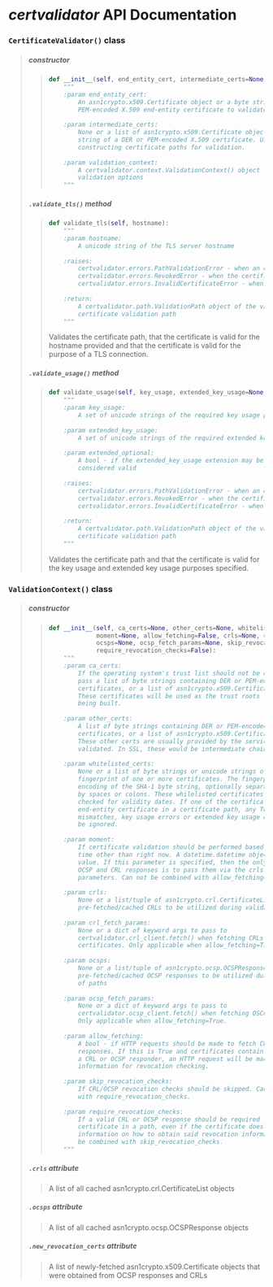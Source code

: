 # *certvalidator* API Documentation

### `CertificateValidator()` class

> ##### constructor
>
> > ```python
> > def __init__(self, end_entity_cert, intermediate_certs=None, validation_context=None):
> >     """
> >     :param end_entity_cert:
> >         An asn1crypto.x509.Certificate object or a byte string of the DER or
> >         PEM-encoded X.509 end-entity certificate to validate
> >     
> >     :param intermediate_certs:
> >         None or a list of asn1crypto.x509.Certificate objects or a byte
> >         string of a DER or PEM-encoded X.509 certificate. Used in
> >         constructing certificate paths for validation.
> >     
> >     :param validation_context:
> >         A certvalidator.context.ValidationContext() object that controls
> >         validation options
> >     """
> > ```
>
> ##### `.validate_tls()` method
>
> > ```python
> > def validate_tls(self, hostname):
> >     """
> >     :param hostname:
> >         A unicode string of the TLS server hostname
> >     
> >     :raises:
> >         certvalidator.errors.PathValidationError - when an error occurs validating the path
> >         certvalidator.errors.RevokedError - when the certificate or another certificate in its path has been revoked
> >         certvalidator.errors.InvalidCertificateError - when the certificate is not valid for TLS or the hostname
> >     
> >     :return:
> >         A certvalidator.path.ValidationPath object of the validated
> >         certificate validation path
> >     """
> > ```
> >
> > Validates the certificate path, that the certificate is valid for
> > the hostname provided and that the certificate is valid for the purpose
> > of a TLS connection.
>
> ##### `.validate_usage()` method
>
> > ```python
> > def validate_usage(self, key_usage, extended_key_usage=None, extended_optional=False):
> >     """
> >     :param key_usage:
> >         A set of unicode strings of the required key usage purposes
> >     
> >     :param extended_key_usage:
> >         A set of unicode strings of the required extended key usage purposes
> >     
> >     :param extended_optional:
> >         A bool - if the extended_key_usage extension may be ommited and still
> >         considered valid
> >     
> >     :raises:
> >         certvalidator.errors.PathValidationError - when an error occurs validating the path
> >         certvalidator.errors.RevokedError - when the certificate or another certificate in its path has been revoked
> >         certvalidator.errors.InvalidCertificateError - when the certificate is not valid for the usages specified
> >     
> >     :return:
> >         A certvalidator.path.ValidationPath object of the validated
> >         certificate validation path
> >     """
> > ```
> >
> > Validates the certificate path and that the certificate is valid for
> > the key usage and extended key usage purposes specified.

### `ValidationContext()` class

> ##### constructor
>
> > ```python
> > def __init__(self, ca_certs=None, other_certs=None, whitelisted_certs=None,
> >              moment=None, allow_fetching=False, crls=None, crl_fetch_params=None,
> >              ocsps=None, ocsp_fetch_params=None, skip_revocation_checks=False,
> >              require_revocation_checks=False):
> >     """
> >     :param ca_certs:
> >         If the operating system's trust list should not be used, instead
> >         pass a list of byte strings containing DER or PEM-encoded X.509
> >         certificates, or a list of asn1crypto.x509.Certificate objects.
> >         These certificates will be used as the trust roots for the path
> >         being built.
> >     
> >     :param other_certs:
> >         A list of byte strings containing DER or PEM-encoded X.509
> >         certificates, or a list of asn1crypto.x509.Certificate objects.
> >         These other certs are usually provided by the service/item being
> >         validated. In SSL, these would be intermediate chain certs.
> >     
> >     :param whitelisted_certs:
> >         None or a list of byte strings or unicode strings of the SHA-1
> >         fingerprint of one or more certificates. The fingerprint is a hex
> >         encoding of the SHA-1 byte string, optionally separated into pairs
> >         by spaces or colons. These whilelisted certificates will not be
> >         checked for validity dates. If one of the certificates is an
> >         end-entity certificate in a certificate path, any TLS hostname
> >         mismatches, key usage errors or extended key usage errors will also
> >         be ignored.
> >     
> >     :param moment:
> >         If certificate validation should be performed based on a date and
> >         time other than right now. A datetime.datetime object with a tzinfo
> >         value. If this parameter is specified, then the only way to check
> >         OCSP and CRL responses is to pass them via the crls and ocsps
> >         parameters. Can not be combined with allow_fetching=True.
> >     
> >     :param crls:
> >         None or a list/tuple of asn1crypto.crl.CertificateList objects of
> >         pre-fetched/cached CRLs to be utilized during validation of paths
> >     
> >     :param crl_fetch_params:
> >         None or a dict of keyword args to pass to
> >         certvalidator.crl_client.fetch() when fetching CRLs or associated
> >         certificates. Only applicable when allow_fetching=True.
> >     
> >     :param ocsps:
> >         None or a list/tuple of asn1crypto.ocsp.OCSPResponse objects of
> >         pre-fetched/cached OCSP responses to be utilized during validation
> >         of paths
> >     
> >     :param ocsp_fetch_params:
> >         None or a dict of keyword args to pass to
> >         certvalidator.ocsp_client.fetch() when fetching OSCP responses.
> >         Only applicable when allow_fetching=True.
> >     
> >     :param allow_fetching:
> >         A bool - if HTTP requests should be made to fetch CRLs and OCSP
> >         responses. If this is True and certificates contain the location of
> >         a CRL or OCSP responder, an HTTP request will be made to obtain
> >         information for revocation checking.
> >     
> >     :param skip_revocation_checks:
> >         If CRL/OCSP revocation checks should be skipped. Can not be combined
> >         with require_revocation_checks.
> >     
> >     :param require_revocation_checks:
> >         If a valid CRL or OCSP response should be required for each
> >         certificate in a path, even if the certificate does not contain
> >         information on how to obtain said revocation information. Can not
> >         be combined with skip_revocation_checks.
> >     """
> > ```
>
> ##### `.crls` attribute
>
> > A list of all cached asn1crypto.crl.CertificateList objects
>
> ##### `.ocsps` attribute
>
> > A list of all cached asn1crypto.ocsp.OCSPResponse objects
>
> ##### `.new_revocation_certs` attribute
>
> > A list of newly-fetched asn1crypto.x509.Certificate objects that were
> > obtained from OCSP responses and CRLs
